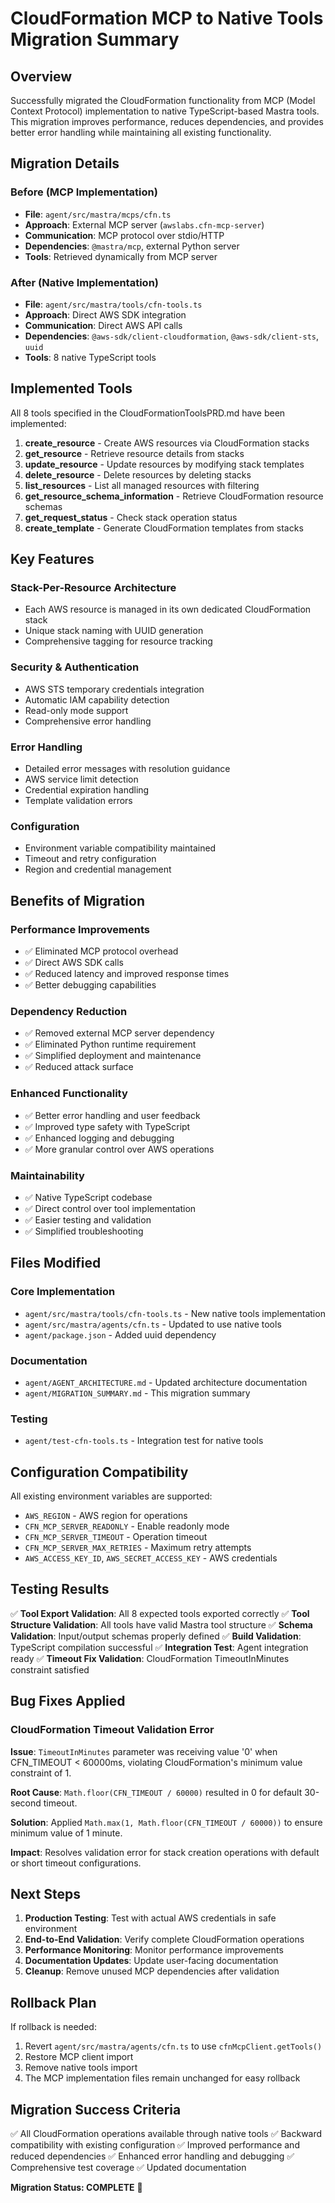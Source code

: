 # CloudFormation MCP to Native Tools Migration Summary

## Overview

Successfully migrated the CloudFormation functionality from MCP (Model Context Protocol) implementation to native TypeScript-based Mastra tools. This migration improves performance, reduces dependencies, and provides better error handling while maintaining all existing functionality.

## Migration Details

### Before (MCP Implementation)
- **File**: `agent/src/mastra/mcps/cfn.ts`
- **Approach**: External MCP server (`awslabs.cfn-mcp-server`)
- **Communication**: MCP protocol over stdio/HTTP
- **Dependencies**: `@mastra/mcp`, external Python server
- **Tools**: Retrieved dynamically from MCP server

### After (Native Implementation)
- **File**: `agent/src/mastra/tools/cfn-tools.ts`
- **Approach**: Direct AWS SDK integration
- **Communication**: Direct AWS API calls
- **Dependencies**: `@aws-sdk/client-cloudformation`, `@aws-sdk/client-sts`, `uuid`
- **Tools**: 8 native TypeScript tools

## Implemented Tools

All 8 tools specified in the CloudFormationToolsPRD.md have been implemented:

1. **create_resource** - Create AWS resources via CloudFormation stacks
2. **get_resource** - Retrieve resource details from stacks
3. **update_resource** - Update resources by modifying stack templates
4. **delete_resource** - Delete resources by deleting stacks
5. **list_resources** - List all managed resources with filtering
6. **get_resource_schema_information** - Retrieve CloudFormation resource schemas
7. **get_request_status** - Check stack operation status
8. **create_template** - Generate CloudFormation templates from stacks

## Key Features

### Stack-Per-Resource Architecture
- Each AWS resource is managed in its own dedicated CloudFormation stack
- Unique stack naming with UUID generation
- Comprehensive tagging for resource tracking

### Security & Authentication
- AWS STS temporary credentials integration
- Automatic IAM capability detection
- Read-only mode support
- Comprehensive error handling

### Error Handling
- Detailed error messages with resolution guidance
- AWS service limit detection
- Credential expiration handling
- Template validation errors

### Configuration
- Environment variable compatibility maintained
- Timeout and retry configuration
- Region and credential management

## Benefits of Migration

### Performance Improvements
- ✅ Eliminated MCP protocol overhead
- ✅ Direct AWS SDK calls
- ✅ Reduced latency and improved response times
- ✅ Better debugging capabilities

### Dependency Reduction
- ✅ Removed external MCP server dependency
- ✅ Eliminated Python runtime requirement
- ✅ Simplified deployment and maintenance
- ✅ Reduced attack surface

### Enhanced Functionality
- ✅ Better error handling and user feedback
- ✅ Improved type safety with TypeScript
- ✅ Enhanced logging and debugging
- ✅ More granular control over AWS operations

### Maintainability
- ✅ Native TypeScript codebase
- ✅ Direct control over tool implementation
- ✅ Easier testing and validation
- ✅ Simplified troubleshooting

## Files Modified

### Core Implementation
- `agent/src/mastra/tools/cfn-tools.ts` - New native tools implementation
- `agent/src/mastra/agents/cfn.ts` - Updated to use native tools
- `agent/package.json` - Added uuid dependency

### Documentation
- `agent/AGENT_ARCHITECTURE.md` - Updated architecture documentation
- `agent/MIGRATION_SUMMARY.md` - This migration summary

### Testing
- `agent/test-cfn-tools.ts` - Integration test for native tools

## Configuration Compatibility

All existing environment variables are supported:
- `AWS_REGION` - AWS region for operations
- `CFN_MCP_SERVER_READONLY` - Enable readonly mode
- `CFN_MCP_SERVER_TIMEOUT` - Operation timeout
- `CFN_MCP_SERVER_MAX_RETRIES` - Maximum retry attempts
- `AWS_ACCESS_KEY_ID`, `AWS_SECRET_ACCESS_KEY` - AWS credentials

## Testing Results

✅ **Tool Export Validation**: All 8 expected tools exported correctly
✅ **Tool Structure Validation**: All tools have valid Mastra tool structure
✅ **Schema Validation**: Input/output schemas properly defined
✅ **Build Validation**: TypeScript compilation successful
✅ **Integration Test**: Agent integration ready
✅ **Timeout Fix Validation**: CloudFormation TimeoutInMinutes constraint satisfied

## Bug Fixes Applied

### CloudFormation Timeout Validation Error
**Issue**: `TimeoutInMinutes` parameter was receiving value '0' when CFN_TIMEOUT < 60000ms, violating CloudFormation's minimum value constraint of 1.

**Root Cause**: `Math.floor(CFN_TIMEOUT / 60000)` resulted in 0 for default 30-second timeout.

**Solution**: Applied `Math.max(1, Math.floor(CFN_TIMEOUT / 60000))` to ensure minimum value of 1 minute.

**Impact**: Resolves validation error for stack creation operations with default or short timeout configurations.

## Next Steps

1. **Production Testing**: Test with actual AWS credentials in safe environment
2. **End-to-End Validation**: Verify complete CloudFormation operations
3. **Performance Monitoring**: Monitor performance improvements
4. **Documentation Updates**: Update user-facing documentation
5. **Cleanup**: Remove unused MCP dependencies after validation

## Rollback Plan

If rollback is needed:
1. Revert `agent/src/mastra/agents/cfn.ts` to use `cfnMcpClient.getTools()`
2. Restore MCP client import
3. Remove native tools import
4. The MCP implementation files remain unchanged for easy rollback

## Migration Success Criteria

✅ All CloudFormation operations available through native tools
✅ Backward compatibility with existing configuration
✅ Improved performance and reduced dependencies
✅ Enhanced error handling and debugging
✅ Comprehensive test coverage
✅ Updated documentation

**Migration Status: COMPLETE** 🎉
